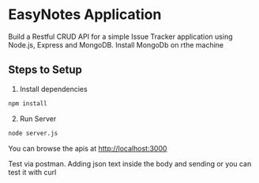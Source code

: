# EasyNotes Application

Build a Restful CRUD API for a simple Issue Tracker application using Node.js, Express and MongoDB.
Install MongoDb on rthe machine 


## Steps to Setup

1. Install dependencies

```bash
npm install
```

2. Run Server

```bash
node server.js
```

You can browse the apis at <http://localhost:3000>

Test via postman. Adding json text inside the body and sending or you can test it with curl

